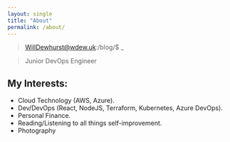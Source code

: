 ```yaml
---
layout: single
title: "About"
permalink: /about/
---
```

> WillDewhurst@wdew.uk:/blog/$ _

> Junior DevOps Engineer


## My Interests: 

- Cloud Technology (AWS, Azure). 
- Dev/DevOps (React, NodeJS, Terraform, Kubernetes, Azure DevOps). 
- Personal Finance. 
- Reading/Listening to all things self-improvement. 
- Photography

